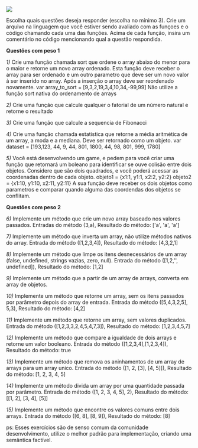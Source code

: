 
<img src="https://www.luby.com.br/wp-content/uploads/2020/05/Logo-01-160x52.png" style="" />
     
Escolha quais questões deseja responder (escolha no mínimo 3).
Crie um arquivo na linguagem que você estiver sendo avaliado com as funçoes e o código chamando cada uma das funções.
Acima de cada função, insira um comentário no código mencionando qual a questão respondida.

**Questões com peso 1**

*1)* Crie uma função chamada sort que ordene o array abaixo do menor para o maior e retorne um novo array ordenado. Esta função deve receber o array para ser ordenado e um outro parametro que deve ser um novo valor à ser inserido no array. Após a inserção o array deve ser reordenado novamente.
var array_to_sort = [9,3,2,19,3,4,10,34,-99,99]
Não utilize a função sort nativa do ordenamento de arrays

*2)* Crie uma função que calcule qualquer o fatorial de um número natural e retorne o resultado

*3)* Crie uma função que calcule a sequencia de Fibonacci

*4)* Crie uma função chamada estatistica que retorne a média aritmética de um array, a moda e a mediana.
Deve ser retornado como um objeto.
var dataset = [193,123, 44, 9, 44, 801, 1800, 44, 98, 801, 999, 1780]

*5)* Você está desenvolvendo um game, e pedem para você criar uma função que retornará um boleano para identificar se ouve colisão entre dois objetos. 
Considere que são dois quadrados, e você poderá acessar as coordenadas dentro de cada objeto.
objeto1 = {x1:1, y1:1, x2:2, y2:2}
objeto2 = {x1:10, y1:10, x2:11, y2:11}
A sua função deve receber os dois objetos como parametros e comparar quando alguma das coordendas dos objetos se conflitam.

**Questões com peso 2**

*6)* Implemente um método que crie um novo array baseado nos valores passados.
Entradas do método (3,a), Resultado do método: ['a', 'a', 'a']

*7)* Implemente um método que inverta um array, não utilize métodos nativos do array.
Entrada do método ([1,2,3,4]), Resultado do método: [4,3,2,1]

*8)* Implemente um método que limpe os itens desnecessários de um array (false, undefined, strings vazias, zero, null).
Entrada do método ([1,2,'', undefined]), Resultado do método: [1,2]

*9)* Implemente um método que a partir de um array de arrays, converta em array de objetos.

*10)* Implemente um método que retorne um array, sem os itens passados por parâmetro depois do array de entrada.
Entrada do método ([5,4,3,2,5], 5,3), Resultado do método: [4,2]

*11)* Implemente um método que retorne um array, sem valores duplicados.
Entrada do método ([1,2,3,3,2,4,5,4,7,3]), Resultado do método: [1,2,3,4,5,7]

*12)* Implemente um método que compare a igualdade de dois arrays e retorne um valor booleano.
Entrada do método ([1,2,3,4],[1,2,3,4]), Resultado do método: true

*13)* Implemente um método que remova os aninhamentos de um array de arrays para um array unico.
Entrada do método ([1, 2, [3], [4, 5]]), Resultado do método: [1, 2, 3, 4, 5] 

*14)* Implemente um método divida um array por uma quantidade passada por parâmetro.
Entrada do método ([1, 2, 3, 4, 5], 2), Resultado do método: [[1, 2], [3, 4], [5]]

*15)* Implemente um método que encontre os valores comuns entre dois arrays.
Entrada do método ([6, 8], [8, 9]), Resultado do método: [8]


ps: Esses exercícios são de senso comum da comunidade desenvolvimento, utilize o melhor padrão para implementação, criando uma semântica factível.


